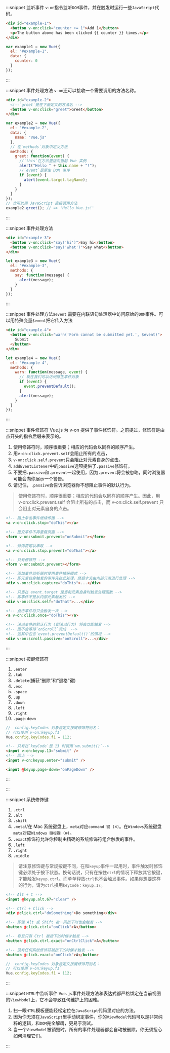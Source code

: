 :::snippet 监听事件
`v-on`指令监听`DOM`事件，并在触发时运行一些`JavaScript`代码。

```html
<div id="example-1">
  <button v-on:click="counter += 1">Add 1</button>
  <p>The button above has been clicked {{ counter }} times.</p>
</div>
```

```javascript
var example1 = new Vue({
  el: "#example-1",
  data: {
    counter: 0
  }
});
```

:::

:::snippet 事件处理方法
`v-on`还可以接收一个需要调用的方法名称。

```html
<div id="example-2">
  <!--`greet`是在下面定义的方法名 -->
  <button v-on:click="greet">Greet</button>
</div>
```

```javascript
var example2 = new Vue({
  el: "#example-2",
  data: {
    name: "Vue.js"
  },
  // 在`methods`对象中定义方法
  methods: {
    greet: function(event) {
      //`this`在方法里指向当前 Vue 实例
      alert("Hello " + this.name + "!");
      //`event`是原生 DOM 事件
      if (event) {
        alert(event.target.tagName);
      }
    }
  }
});
// 也可以用 JavaScript 直接调用方法
example2.greet(); // => 'Hello Vue.js!'
```

:::

:::snippet 事件处理方法

```html
<div id="example-3">
  <button v-on:click="say('hi')">Say hi</button>
  <button v-on:click="say('what')">Say what</button>
</div>
```

```javascript
let example3 = new Vue({
  el: "#example-3",
  methods: {
    say: function(message) {
      alert(message);
    }
  }
});
```

:::

:::snippet 事件处理方法`$event`
需要在内联语句处理器中访问原始的`DOM`事件。可以用特殊变量`$event`把它传入方法

```html
<div id="example-4">
  <button v-on:click="warn('Form cannot be submitted yet.', $event)">
    Submit
  </button>
</div>
```

```javascript
let example4 = new Vue({
  el: "#example-4",
  methods: {
    warn: function(message, event) {
      // 现在我们可以访问原生事件对象
      if (event) {
        event.preventDefault();
      }
      alert(message);
    }
  }
});
```

:::

:::snippet 事件修饰符
Vue.js 为 v-on 提供了事件修饰符。之前提过，修饰符是由点开头的指令后缀来表示的。
1. 使用修饰符时，顺序很重要；相应的代码会以同样的顺序产生。
2. 用`v-on:click.prevent.self`会阻止所有的点击，
3. `v-on:click.self.prevent`只会阻止对元素自身的点击。
4. `addEventListener`中的`passive`选项提供了`.passive`修饰符。
5. 不要把`.passive`和`.prevent`一起使用，因为`.prevent`将会被忽略，同时浏览器可能会向你展示一个警告。
6. 请记住，`.passive`会告诉浏览器你不想阻止事件的默认行为。

> 使用修饰符时，顺序很重要；相应的代码会以同样的顺序产生。因此，用 v-on:click.prevent.self 会阻止所有的点击，而 v-on:click.self.prevent 只会阻止对元素自身的点击。

```html
<!-- 阻止单击事件继续传播 -->
<a v-on:click.stop="doThis"></a>

<!-- 提交事件不再重载页面 -->
<form v-on:submit.prevent="onSubmit"></form>

<!-- 修饰符可以串联 -->
<a v-on:click.stop.prevent="doThat"></a>

<!-- 只有修饰符 -->
<form v-on:submit.prevent></form>

<!-- 添加事件监听器时使用事件捕获模式 -->
<!-- 即元素自身触发的事件先在此处理，然后才交由内部元素进行处理 -->
<div v-on:click.capture="doThis">...</div>

<!-- 只当在 event.target 是当前元素自身时触发处理函数 -->
<!-- 即事件不是从内部元素触发的 -->
<div v-on:click.self="doThat">...</div>

<!-- 点击事件将只会触发一次 -->
<a v-on:click.once="doThis"></a>

<!-- 滚动事件的默认行为 (即滚动行为) 将会立即触发 -->
<!-- 而不会等待`onScroll`完成  -->
<!-- 这其中包含`event.preventDefault()`的情况 -->
<div v-on:scroll.passive="onScroll">...</div>
```

:::

:::snippet 按键修饰符

1. `.enter`
2. `.tab`
3. `.delete`(捕获“删除”和“退格”键)
4. `.esc`
5. `.space`
6. `.up`
7. `.down`
8. `.left`
9. `.right`
10. `.page-down`

```javascript
//  config.keyCodes 对象自定义按键修饰符别名：
// 可以使用`v-on:keyup.f1`
Vue.config.keyCodes.f1 = 112;
```

```html
<!-- 只有在`keyCode`是 13 时调用`vm.submit()`-->
<input v-on:keyup.13="submit" />
<!-- 同上 -->
<input v-on:keyup.enter="submit" />

<input @keyup.page-down="onPageDown" />
```

:::

:::

:::snippet 系统修饰键

1. `.ctrl`
2. `.alt`
3. `.shift`
4. `.meta`//在 Mac 系统键盘上，`meta`对应`command 键 (⌘)`。在`Windows`系统键盘`meta`对应`Windows 徽标键 (⊞)`。
5. `.exact`修饰符允许你控制由精确的系统修饰符组合触发的事件。
6. `.left`
7. `.right`
8. `.middle`

> 请注意修饰键与常规按键不同，在和`keyup`事件一起用时，事件触发时修饰键必须处于按下状态。换句话说，只有在按住`ctrl`的情况下释放其它按键，才能触发`keyup.ctrl`。而单单释放`ctrl`也不会触发事件。如果你想要这样的行为，请为`ctrl`换用`keyCode：keyup.17`。

```html
<!-- Alt + C -->
<input @keyup.alt.67="clear" />

<!-- Ctrl + Click -->
<div @click.ctrl="doSomething">Do something</div>

<!-- 即使 Alt 或 Shift 被一同按下时也会触发 -->
<button @click.ctrl="onClick">A</button>

<!-- 有且只有 Ctrl 被按下的时候才触发 -->
<button @click.ctrl.exact="onCtrlClick">A</button>

<!-- 没有任何系统修饰符被按下的时候才触发 -->
<button @click.exact="onClick">A</button>
```

```javascript
//  config.keyCodes 对象自定义按键修饰符别名：
// 可以使用`v-on:keyup.f1`
Vue.config.keyCodes.f1 = 112;
```

:::

:::snippet `HTML`中监听事件
`Vue.js`事件处理方法和表达式都严格绑定在当前视图的`ViewModel`上，它不会导致任何维护上的困难。

1. 扫一眼`HTML`模板便能轻松定位在`JavaScript`代码里对应的方法。
2. 因为你无须在`JavaScript`里手动绑定事件，你的`ViewModel`代码可以是非常纯粹的逻辑，和`DOM`完全解耦，更易于测试。
3. 当一个`ViewModel`被销毁时，所有的事件处理器都会自动被删除。你无须担心如何清理它们。

:::
